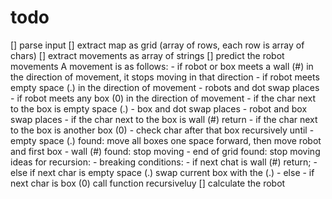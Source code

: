 # todo
[] parse input 
[] extract map as grid (array of rows, each row is array of chars)
[] extract movements as array of strings
[] predict the robot movements
  A movement is as follows:
    - if robot or box meets a wall (#) in the direction of movement, it stops moving in that direction
    - if robot meets empty space (.) in the direction of movement
      - robots and dot swap places
    - if robot meets any box (0) in the direction of movement
      - if the char next to the box is empty space (.)
        - box and dot swap places
        - robot and box swap places
      - if the char next to the box is wall (#) return
      - if the char next to the box is another box (0)
        - check char after that box recursively until
          - empty space (.) found: move all boxes one space forward, then move robot and first box
          - wall (#) found: stop moving
          - end of grid found: stop moving
    ideas for recursion:
     - breaking conditions: 
      - if next chat is wall (#) return;
      - else if next char is empty space (.) swap current box with the (.)
      - else 
        - if next char is box (0) call function recursiveluy
[] calculate the robot 